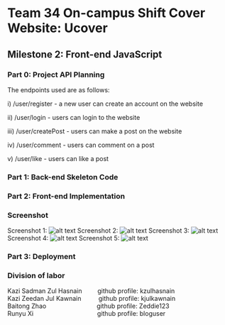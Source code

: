 # Team 34 On-campus Shift Cover Website: Ucover
## Milestone 2: Front-end JavaScript

### Part 0: Project API Planning

The endpoints used are as follows: 

i) /user/register - a new user can create an account on the website 

ii) /user/login - users can login to the website 

iii) /user/createPost - users can make a post on the website 

iv) /user/comment - users can comment on a post 

v) /user/like - users can like a post

### Part 1: Back-end Skeleton Code

### Part 2: Front-end Implementation

### Screenshot

Screenshot 1:
![alt text](https://github.com/kzulhasnain/cs326-final-group34/blob/main/docs/screenshoots/add%20new%20post.png)
Screenshot 2:
![alt text](https://github.com/kzulhasnain/cs326-final-group34/blob/main/docs/screenshoots/comment.png)
Screenshot 3:
![alt text](https://github.com/kzulhasnain/cs326-final-group34/blob/main/docs/screenshoots/like.png)
Screenshot 4:
![alt text](https://github.com/kzulhasnain/cs326-final-group34/blob/main/docs/screenshoots/register.png)
Screenshot 5:
![alt text](https://github.com/kzulhasnain/cs326-final-group34/blob/main/docs/screenshoots/login.png)


### Part 3: Deployment

### Division of labor

Kazi Sadman Zul Hasnain&ensp;&ensp;&ensp;&ensp;&ensp;github profile: kzulhasnain  
Kazi Zeedan Jul Kawnain&ensp;&ensp;&ensp;&ensp;&ensp;&nbsp;github profile: kjulkawnain  
Baitong Zhao  &emsp;&emsp;&emsp;&emsp;&emsp;&emsp;&ensp;&ensp;&nbsp;&nbsp;	 github profile: Zeddie123   
Runyu Xi&ensp;&ensp;&ensp;&ensp;&ensp;&ensp;&ensp;&ensp;&ensp;&ensp;&ensp;&ensp;&ensp;&ensp;&ensp;&ensp;&ensp;&ensp;&ensp;&ensp;&nbsp;github profile: bloguser 

